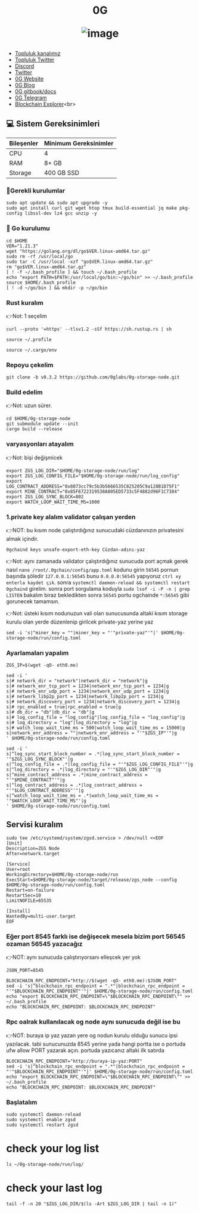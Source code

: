 <h1 align="center"> 0G

![image](https://github.com/molla202/0G/assets/91562185/6eca238f-cd35-411b-9c5a-857fbd80dd33)


</h1>


 * [Topluluk kanalımız](https://t.me/corenodechat)<br>
 * [Topluluk Twitter](https://twitter.com/corenodeHQ)<br>
 * [Discord](https://discord.com/invite/0glabs)<br>
 * [Twitter](https://twitter.com/0G_labs)<br>
 * [0G Website](https://0g.ai/)<br>
 * [0G Blog](https://blog.0g.ai/)<br>
 * [0G gitbook/docs](https://zerogravity.gitbook.io/0g-doc/)<br>
 * [0G Telegram](https://t.me/web3_0glabs)<br>
 * [Blockchain Explorer](https://explorer.corenodehq.com/0G%20Testnet.)<br>


## 💻 Sistem Gereksinimleri
| Bileşenler | Minimum Gereksinimler | 
| ------------ | ------------ |
| CPU |	4|
| RAM	| 8+ GB |
| Storage	| 400 GB SSD |

### 🚧Gerekli kurulumlar
```
sudo apt update && sudo apt upgrade -y
sudo apt install curl git wget htop tmux build-essential jq make pkg-config libssl-dev lz4 gcc unzip -y
```

### 🚧 Go kurulumu
```
cd $HOME
VER="1.21.3"
wget "https://golang.org/dl/go$VER.linux-amd64.tar.gz"
sudo rm -rf /usr/local/go
sudo tar -C /usr/local -xzf "go$VER.linux-amd64.tar.gz"
rm "go$VER.linux-amd64.tar.gz"
[ ! -f ~/.bash_profile ] && touch ~/.bash_profile
echo "export PATH=$PATH:/usr/local/go/bin:~/go/bin" >> ~/.bash_profile
source $HOME/.bash_profile
[ ! -d ~/go/bin ] && mkdir -p ~/go/bin
```
### Rust kuralım
👉Not: 1 seçelim
```
curl --proto '=https' --tlsv1.2 -sSf https://sh.rustup.rs | sh
```
```
source ~/.profile
```
```
source ~/.cargo/env
```
### Repoyu çekelim
```
git clone -b v0.3.2 https://github.com/0glabs/0g-storage-node.git
```
### Build edelim
👉Not: uzun sürer.
```
cd $HOME/0g-storage-node
git submodule update --init
cargo build --release
```
### varyasyonları atayalım
👉Not: bişi değişmicek
```
export ZGS_LOG_DIR="$HOME/0g-storage-node/run/log"
export ZGS_LOG_CONFIG_FILE="$HOME/0g-storage-node/run/log_config"
export LOG_CONTRACT_ADDRESS="0x8873cc79c5b3b5666535C825205C9a128B1D75F1"
export MINE_CONTRACT="0x85F6722319538A805ED5733c5F4882d96F1C7384"
export ZGS_LOG_SYNC_BLOCK=802
export WATCH_LOOP_WAIT_TIME_MS=1000
```
### 1.private key alalım validator çalışan yerden
👉NOT: bu kısım node çalıştırdığınız sunucudaki cüzdanınızın privatesini almak içindir.
```
0gchaind keys unsafe-export-eth-key Cüzdan-adını-yaz
```
👉Not: aynı zamanada validator çalıştırdığınız sunucuda port açmak gerek nasıl `nano /root/.0gchain/config/app.toml` kodunu girin `56545` pornun başında şöledir `127.0.0.1:56545` bunu `0.0.0.0:56545` yapıyoruz `ctrl xy enterla kaydet çık`. sonra `systemctl daemon-reload && systemctl restart 0gchaind` girelim. sonra port sorgulama koduyla `sudo lsof -i -P -n | grep LISTEN` bakalım biraz bekledikten sonra `56545` portu ogchainde `*:56545` gibi gorunecek tamamsın.

👉Not: üsteki kısım nodunuzun vali olan sunucusunda altaki kısım storage kurulu olan yerde düzenlenip girilcek private-yaz yerine yaz
```
sed -i 's|^miner_key = ""|miner_key = "'"private-yaz"'"|' $HOME/0g-storage-node/run/config.toml
```
### Ayarlamaları yapalım
```
ZGS_IP=$(wget -qO- eth0.me)
```
```
sed -i '
s|# network_dir = "network"|network_dir = "network"|g
s|# network_enr_tcp_port = 1234|network_enr_tcp_port = 1234|g
s|# network_enr_udp_port = 1234|network_enr_udp_port = 1234|g
s|# network_libp2p_port = 1234|network_libp2p_port = 1234|g
s|# network_discovery_port = 1234|network_discovery_port = 1234|g
s|# rpc_enabled = true|rpc_enabled = true|g
s|# db_dir = "db"|db_dir = "db"|g
s|# log_config_file = "log_config"|log_config_file = "log_config"|g
s|# log_directory = "log"|log_directory = "log"|g
s|# watch_loop_wait_time_ms = 500|watch_loop_wait_time_ms = 15000|g
s|network_enr_address = ""|network_enr_address = "'"$ZGS_IP"'"|g
' $HOME/0g-storage-node/run/config.toml
```
```
sed -i '
s|^log_sync_start_block_number = .*|log_sync_start_block_number = '"$ZGS_LOG_SYNC_BLOCK"'|g
s|^log_config_file = .*|log_config_file = "'"$ZGS_LOG_CONFIG_FILE"'"|g
s|^log_directory = .*|log_directory = "'"$ZGS_LOG_DIR"'"|g
s|^mine_contract_address = .*|mine_contract_address = "'"$MINE_CONTRACT"'"|g
s|^log_contract_address = .*|log_contract_address = "'"$LOG_CONTRACT_ADDRESS"'"|g
s|^watch_loop_wait_time_ms = .*|watch_loop_wait_time_ms = '"$WATCH_LOOP_WAIT_TIME_MS"'|g
' $HOME/0g-storage-node/run/config.toml
```
## Servisi kuralım
```
sudo tee /etc/systemd/system/zgsd.service > /dev/null <<EOF
[Unit]
Description=ZGS Node
After=network.target

[Service]
User=root
WorkingDirectory=$HOME/0g-storage-node/run
ExecStart=$HOME/0g-storage-node/target/release/zgs_node --config $HOME/0g-storage-node/run/config.toml
Restart=on-failure
RestartSec=10
LimitNOFILE=65535

[Install]
WantedBy=multi-user.target
EOF
```
### Eğer port 8545 farklı ise değişecek mesela bizim port 56545 ozaman 56545 yazacağız
👉NOT: aynı sunucuda çalıştırıyorsanı elleşcek yer yok
```
JSON_PORT=8545
```
```
BLOCKCHAIN_RPC_ENDPOINT="http://$(wget -qO- eth0.me):$JSON_PORT"
sed -i 's|^blockchain_rpc_endpoint = ".*"|blockchain_rpc_endpoint = "'"$BLOCKCHAIN_RPC_ENDPOINT"'"|' $HOME/0g-storage-node/run/config.toml
echo "export BLOCKCHAIN_RPC_ENDPOINT=\"$BLOCKCHAIN_RPC_ENDPOINT\"" >> ~/.bash_profile
echo "BLOCKCHAIN_RPC_ENDPOINT: $BLOCKCHAIN_RPC_ENDPOINT"
```
### Rpc oalrak kullanılacak og node aynı sunucuda değil ise bu
👉NOT: buraya ip yaz yazan yere og nodun kurulu olduğu sunucu ipsi yazılacak. tabi sunucunuzda 8545 yerine yada hangi portta ise o portuda ufw allow PORT yazarak açın. portuda yazıcanız altaki ilk satırda
```
BLOCKCHAIN_RPC_ENDPOINT="http://buraya-ip-yaz:PORT"
sed -i 's|^blockchain_rpc_endpoint = ".*"|blockchain_rpc_endpoint = "'"$BLOCKCHAIN_RPC_ENDPOINT"'"|' $HOME/0g-storage-node/run/config.toml
echo "export BLOCKCHAIN_RPC_ENDPOINT=\"$BLOCKCHAIN_RPC_ENDPOINT\"" >> ~/.bash_profile
echo "BLOCKCHAIN_RPC_ENDPOINT: $BLOCKCHAIN_RPC_ENDPOINT"
```
### Başlatalım
```
sudo systemctl daemon-reload
sudo systemctl enable zgsd
sudo systemctl restart zgsd
```

# check your log list
```
ls ~/0g-storage-node/run/log/
```
# check your last log
```
tail -f -n 20 "$ZGS_LOG_DIR/$(ls -Art $ZGS_LOG_DIR | tail -n 1)"
```
